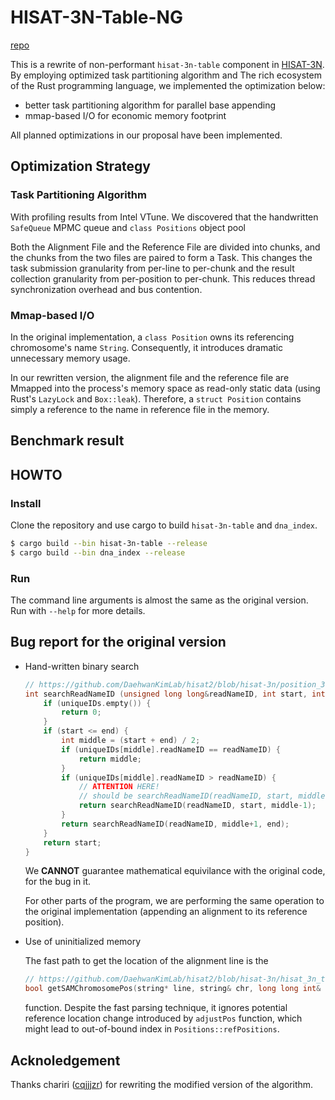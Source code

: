 # HISAT-3N-Table-NG

[repo](https://github.com/caterpillar-1/hisat3n-table)

This is a rewrite of non-performant `hisat-3n-table` component in  [HISAT-3N](https://github.com/DaehwanKimLab/hisat2/tree/hisat-3n). By employing optimized task partitioning algorithm and The rich ecosystem of the Rust programming language, we implemented the optimization below:

- better task partitioning algorithm for parallel base appending
- mmap-based I/O for economic memory footprint

All planned optimizations in our proposal have been implemented.

## Optimization Strategy

### Task Partitioning Algorithm

With profiling results from Intel VTune. We discovered that the handwritten `SafeQueue` MPMC queue and `class Positions` object pool 

Both the Alignment File and the Reference File are divided into chunks, and the chunks from the two files are paired to form a Task. This changes the task submission granularity from per-line to per-chunk and the result collection granularity from per-position to per-chunk. This reduces thread synchronization overhead and bus contention.

### Mmap-based I/O

In the original implementation, a `class Position` owns its referencing chromosome's name `String`. Consequently, it introduces dramatic unnecessary memory usage.

In our rewritten version, the alignment file and the reference file are Mmapped into the process's memory space as read-only static data (using Rust's `LazyLock` and `Box::leak`). Therefore, a `struct Position` contains simply a reference to the name in reference file in the memory.

## Benchmark result

<!-- TODO -->

## HOWTO

### Install

Clone the repository and use cargo to build `hisat-3n-table` and `dna_index`.

```sh
$ cargo build --bin hisat-3n-table --release
$ cargo build --bin dna_index --release
```

### Run

The command line arguments is almost the same as the original version. Run with `--help` for more details.

## Bug report for the original version

- Hand-written binary search

    ```cpp
    // https://github.com/DaehwanKimLab/hisat2/blob/hisat-3n/position_3n_table.h
    int searchReadNameID (unsigned long long&readNameID, int start, int end) {
        if (uniqueIDs.empty()) {
            return 0;
        }
        if (start <= end) {
            int middle = (start + end) / 2;
            if (uniqueIDs[middle].readNameID == readNameID) {
                return middle;
            }
            if (uniqueIDs[middle].readNameID > readNameID) {
                // ATTENTION HERE!
                // should be searchReadNameID(readNameID, start, middle)
                return searchReadNameID(readNameID, start, middle-1);
            }
            return searchReadNameID(readNameID, middle+1, end);
        }
        return start;
    }
    ```

    We **CANNOT** guarantee mathematical equivilance with the original code, for the bug in it.

    For other parts of the program, we are performing the same operation to the original implementation (appending an alignment to its reference position).

- Use of uninitialized memory

    The fast path to get the location of the alignment line is the 
    ```cpp
    // https://github.com/DaehwanKimLab/hisat2/blob/hisat-3n/hisat_3n_table.cpp#L211`
    bool getSAMChromosomePos(string* line, string& chr, long long int& pos);
    ```
    function. Despite the fast parsing technique, it ignores potential reference location change introduced by `adjustPos` function, which might lead to out-of-bound index in `Positions::refPositions`.

## Acknoledgement

Thanks chariri ([cqjjjzr](https://github.com/cqjjjzr)) for rewriting the modified version of the algorithm.
